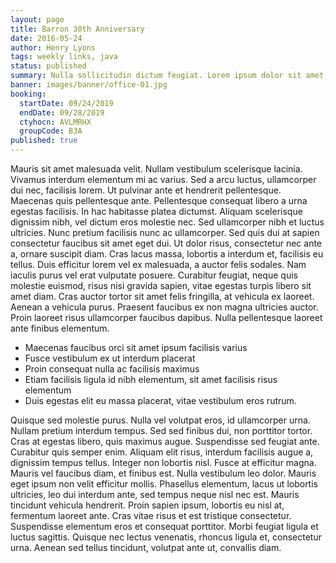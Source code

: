 ```yaml
---
layout: page
title: Barron 30th Anniversary
date: 2016-05-24
author: Henry Lyons
tags: weekly links, java
status: published
summary: Nulla sollicitudin dictum feugiat. Lorem ipsum dolor sit amet, consectetur.
banner: images/banner/office-01.jpg
booking:
  startDate: 09/24/2019
  endDate: 09/28/2019
  ctyhocn: AVLMRHX
  groupCode: B3A
published: true
---
```

Mauris sit amet malesuada velit. Nullam vestibulum scelerisque lacinia. Vivamus interdum elementum mi ac varius. Sed a arcu luctus, ullamcorper dui nec, facilisis lorem. Ut pulvinar ante et hendrerit pellentesque. Maecenas quis pellentesque ante. Pellentesque consequat libero a urna egestas facilisis. In hac habitasse platea dictumst. Aliquam scelerisque dignissim nibh, vel dictum eros molestie nec. Sed ullamcorper nibh et luctus ultricies. Nunc pretium facilisis nunc ac ullamcorper. Sed quis dui at sapien consectetur faucibus sit amet eget dui. Ut dolor risus, consectetur nec ante a, ornare suscipit diam. Cras lacus massa, lobortis a interdum et, facilisis eu tellus. Duis efficitur lorem vel ex malesuada, a auctor felis sodales.
Nam iaculis purus vel erat vulputate posuere. Curabitur feugiat, neque quis molestie euismod, risus nisi gravida sapien, vitae egestas turpis libero sit amet diam. Cras auctor tortor sit amet felis fringilla, at vehicula ex laoreet. Aenean a vehicula purus. Praesent faucibus ex non magna ultricies auctor. Proin laoreet risus ullamcorper faucibus dapibus. Nulla pellentesque laoreet ante finibus elementum.

* Maecenas faucibus orci sit amet ipsum facilisis varius
* Fusce vestibulum ex ut interdum placerat
* Proin consequat nulla ac facilisis maximus
* Etiam facilisis ligula id nibh elementum, sit amet facilisis risus elementum
* Duis egestas elit eu massa placerat, vitae vestibulum eros rutrum.

Quisque sed molestie purus. Nulla vel volutpat eros, id ullamcorper urna. Nullam pretium interdum tempus. Sed sed finibus dui, non porttitor tortor. Cras at egestas libero, quis maximus augue. Suspendisse sed feugiat ante. Curabitur quis semper enim. Aliquam elit risus, interdum facilisis augue a, dignissim tempus tellus. Integer non lobortis nisl. Fusce at efficitur magna. Mauris vel faucibus diam, et finibus est. Nulla vestibulum leo dolor. Mauris eget ipsum non velit efficitur mollis.
Phasellus elementum, lacus ut lobortis ultricies, leo dui interdum ante, sed tempus neque nisl nec est. Mauris tincidunt vehicula hendrerit. Proin sapien ipsum, lobortis eu nisl at, fermentum laoreet ante. Cras vitae risus et est tristique consectetur. Suspendisse elementum eros et consequat porttitor. Morbi feugiat ligula et luctus sagittis. Quisque nec lectus venenatis, rhoncus ligula et, consectetur urna. Aenean sed tellus tincidunt, volutpat ante ut, convallis diam.
